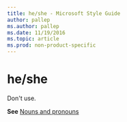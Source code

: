 ```yaml
---
title: he/she - Microsoft Style Guide
author: pallep
ms.author: pallep
ms.date: 11/19/2016
ms.topic: article
ms.prod: non-product-specific
---
```


# he/she

Don't use.

**See** [Nouns and pronouns](/style-guide/grammar/nouns-pronouns)
